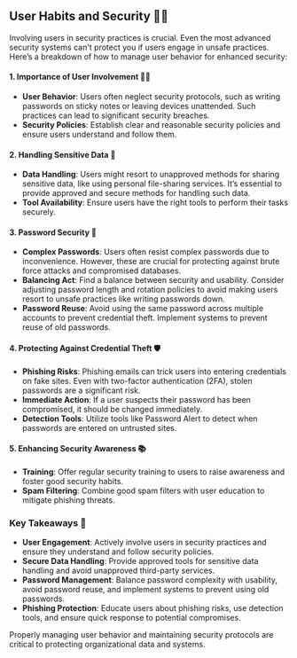 ## User Habits and Security 🚀🔐

Involving users in security practices is crucial. Even the most advanced security systems can't protect you if users engage in unsafe practices. Here’s a breakdown of how to manage user behavior for enhanced security:

#### **1. Importance of User Involvement 🧑‍💻**

- **User Behavior**: Users often neglect security protocols, such as writing passwords on sticky notes or leaving devices unattended. Such practices can lead to significant security breaches.
- **Security Policies**: Establish clear and reasonable security policies and ensure users understand and follow them.

#### **2. Handling Sensitive Data 🔐**

- **Data Handling**: Users might resort to unapproved methods for sharing sensitive data, like using personal file-sharing services. It’s essential to provide approved and secure methods for handling such data.
- **Tool Availability**: Ensure users have the right tools to perform their tasks securely.

#### **3. Password Security 🔑**

- **Complex Passwords**: Users often resist complex passwords due to inconvenience. However, these are crucial for protecting against brute force attacks and compromised databases.
- **Balancing Act**: Find a balance between security and usability. Consider adjusting password length and rotation policies to avoid making users resort to unsafe practices like writing passwords down.
- **Password Reuse**: Avoid using the same password across multiple accounts to prevent credential theft. Implement systems to prevent reuse of old passwords.

#### **4. Protecting Against Credential Theft 🛡️**

- **Phishing Risks**: Phishing emails can trick users into entering credentials on fake sites. Even with two-factor authentication (2FA), stolen passwords are a significant risk.
- **Immediate Action**: If a user suspects their password has been compromised, it should be changed immediately.
- **Detection Tools**: Utilize tools like Password Alert to detect when passwords are entered on untrusted sites.

#### **5. Enhancing Security Awareness 📚**

- **Training**: Offer regular security training to users to raise awareness and foster good security habits.
- **Spam Filtering**: Combine good spam filters with user education to mitigate phishing threats.

### **Key Takeaways 🔑**

- **User Engagement**: Actively involve users in security practices and ensure they understand and follow security policies.
- **Secure Data Handling**: Provide approved tools for sensitive data handling and avoid unapproved third-party services.
- **Password Management**: Balance password complexity with usability, avoid password reuse, and implement systems to prevent using old passwords.
- **Phishing Protection**: Educate users about phishing risks, use detection tools, and ensure quick response to potential compromises.

Properly managing user behavior and maintaining security protocols are critical to protecting organizational data and systems.